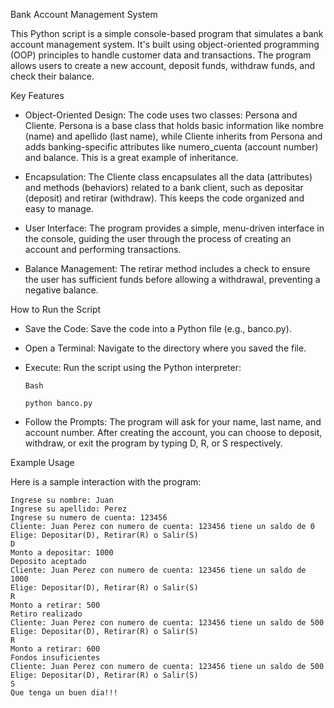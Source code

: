 Bank Account Management System

This Python script is a simple console-based program that simulates a bank account management system. It's built using object-oriented programming (OOP) principles to handle customer data and transactions. The program allows users to create a new account, deposit funds, withdraw funds, and check their balance.

Key Features

- Object-Oriented Design: The code uses two classes: Persona and Cliente. Persona is a base class that holds basic information like nombre (name) and apellido (last name), while Cliente inherits from Persona and adds banking-specific attributes like numero_cuenta (account number) and balance. This is a great example of inheritance.

- Encapsulation: The Cliente class encapsulates all the data (attributes) and methods (behaviors) related to a bank client, such as depositar (deposit) and retirar (withdraw). This keeps the code organized and easy to manage.

- User Interface: The program provides a simple, menu-driven interface in the console, guiding the user through the process of creating an account and performing transactions.

- Balance Management: The retirar method includes a check to ensure the user has sufficient funds before allowing a withdrawal, preventing a negative balance.

How to Run the Script

- Save the Code: Save the code into a Python file (e.g., banco.py).

- Open a Terminal: Navigate to the directory where you saved the file.

- Execute: Run the script using the Python interpreter:

      Bash
      
      python banco.py

- Follow the Prompts: The program will ask for your name, last name, and account number. After creating the account, you can choose to deposit, withdraw, or exit the program by typing D, R, or S respectively.

Example Usage

Here is a sample interaction with the program:

    Ingrese su nombre: Juan
    Ingrese su apellido: Perez
    Ingrese su numero de cuenta: 123456
    Cliente: Juan Perez con numero de cuenta: 123456 tiene un saldo de 0
    Elige: Depositar(D), Retirar(R) o Salir(S)
    D
    Monto a depositar: 1000
    Deposito aceptado
    Cliente: Juan Perez con numero de cuenta: 123456 tiene un saldo de 1000
    Elige: Depositar(D), Retirar(R) o Salir(S)
    R
    Monto a retirar: 500
    Retiro realizado
    Cliente: Juan Perez con numero de cuenta: 123456 tiene un saldo de 500
    Elige: Depositar(D), Retirar(R) o Salir(S)
    R
    Monto a retirar: 600
    Fondos insuficientes
    Cliente: Juan Perez con numero de cuenta: 123456 tiene un saldo de 500
    Elige: Depositar(D), Retirar(R) o Salir(S)
    S
    Que tenga un buen dia!!!
